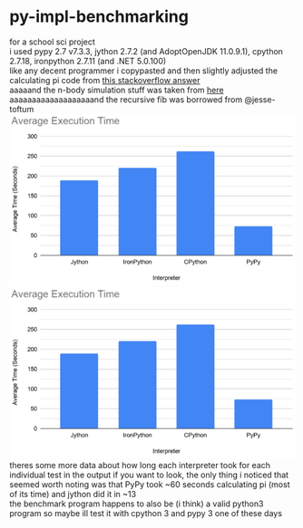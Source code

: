 # py-impl-benchmarking
for a school sci project\
i used pypy 2.7 v7.3.3, jython 2.7.2 (and AdoptOpenJDK 11.0.9.1), cpython 2.7.18, ironpython 2.7.11 (and .NET 5.0.100)\
like any decent programmer i copypasted and then slightly adjusted the calculating pi code from [this stackoverflow answer](https://stackoverflow.com/questions/45113790/calculating-pi-to-the-nth-digit)\
aaaaand the n-body simulation stuff was taken from [here](pybenchmarks.org/u64q/program.php?test=nbody&lang=python&id=1)\
aaaaaaaaaaaaaaaaaaand the recursive fib was borrowed from @jesse-toftum\
![graph of average total execution times](https://github.com/MrMyastan/py-impl-benchmarking/blob/main/graph.png?raw=true)\
![graph of total execution times and averages](https://github.com/MrMyastan/py-impl-benchmarking/blob/main/graph.png?raw=true)\
theres some more data about how long each interpreter took for each individual test in the output if you want to look, the only thing i noticed that seemed worth noting was that PyPy took ~60 seconds calculating pi (most of its time) and jython did it in ~13\
the benchmark program happens to also be (i think) a valid python3 program so maybe ill test it with cpython 3 and pypy 3 one of these days
